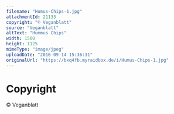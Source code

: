 ```yaml
---
filename: "Humus-Chips-1.jpg"
attachmentId: 21133
copyright: "© Veganblatt"
source: "Veganblatt"
altText: "Hummus Chips"
width: 1500
height: 1125
mimeType: "image/jpeg"
uploadDate: "2016-09-14 15:36:31"
originalUrl: "https://bxq4fb.myraidbox.de/i/Humus-Chips-1.jpg"
---
```


# Copyright

© Veganblatt
